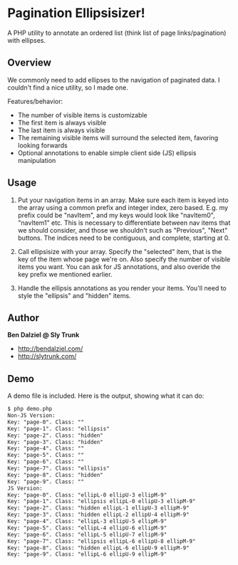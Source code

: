 Pagination Ellipsisizer!
========================

A PHP utility to annotate an ordered list (think list of page links/pagination) with ellipses.

Overview
----

We commonly need to add ellipses to the navigation of paginated data. I couldn't find a nice utility, so I made one.

Features/behavior:

* The number of visible items is customizable
* The first item is always visible
* The last item is always visible
* The remaining visible items will surround the selected item, favoring looking forwards
* Optional annotations to enable simple client side (JS) ellipsis manipulation

Usage
-----

1. Put your navigation items in an array. Make sure each item is keyed into the array using a common prefix and integer index, zero based. E.g. my prefix could be "navItem", and my keys would look like "navItem0", "navItem1" etc.
This is necessary to differentiate between nav items that we should consider, and those we shouldn't such as "Previous", "Next" buttons. The indices need to be contiguous, and complete, starting at 0.

2. Call ellipsisize with your array. Specify the "selected" item, that is the key of the item whose page we're on. Also specify the number of visible items you want. You can ask for JS annotations, and also overide the key prefix we mentioned earlier.

3. Handle the ellipsis annotations as you render your items. You'll need to style the "ellipsis" and "hidden" items.


Author
------

**Ben Dalziel @ Sly Trunk**

+ http://bendalziel.com/
+ http://slytrunk.com/

Demo
----

A demo file is included. Here is the output, showing what it can do:

``` html
$ php demo.php
Non-JS Version: 
Key: "page-0". Class: ""
Key: "page-1". Class: "ellipsis"
Key: "page-2". Class: "hidden"
Key: "page-3". Class: "hidden"
Key: "page-4". Class: ""
Key: "page-5". Class: ""
Key: "page-6". Class: ""
Key: "page-7". Class: "ellipsis"
Key: "page-8". Class: "hidden"
Key: "page-9". Class: ""
JS Version: 
Key: "page-0". Class: "ellipL-0 ellipU-3 ellipM-9"
Key: "page-1". Class: "ellipsis ellipL-0 ellipU-3 ellipM-9"
Key: "page-2". Class: "hidden ellipL-1 ellipU-3 ellipM-9"
Key: "page-3". Class: "hidden ellipL-2 ellipU-4 ellipM-9"
Key: "page-4". Class: "ellipL-3 ellipU-5 ellipM-9"
Key: "page-5". Class: "ellipL-4 ellipU-6 ellipM-9"
Key: "page-6". Class: "ellipL-5 ellipU-7 ellipM-9"
Key: "page-7". Class: "ellipsis ellipL-6 ellipU-8 ellipM-9"
Key: "page-8". Class: "hidden ellipL-6 ellipU-9 ellipM-9"
Key: "page-9". Class: "ellipL-6 ellipU-9 ellipM-9"
```